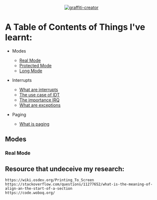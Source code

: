 <p align=center>
  <a href="https://fontmeme.com/graffiti-creator/">
    <img src="https://fontmeme.com/permalink/210130/3120e451fee79d30d37a10f9c9805f16.png" alt="graffiti-creator" border="0">
  </a>
</p>


# A Table of Contents of Things I've learnt:

* Modes
    * [Real Mode](#real_mode)
    * [Protected Mode](#protect_mode)
    * [Long Mode](#long_mode)

* Interrupts
    * [What are interrupts](#interrupts)
    * [The use case of IDT](#idt)
    * [The importance IRQ](#irq)
    * [What are exceptions](#exceptions)
    
* Paging
    * [What is paging](#paging)

## Modes
###   <a name="real_mode"> Real Mode  </a>


## Resource that undeceive my research:
```
https://wiki.osdev.org/Printing_To_Screen
https://stackoverflow.com/questions/11277652/what-is-the-meaning-of-align-an-the-start-of-a-section
https://code.woboq.org/
```
